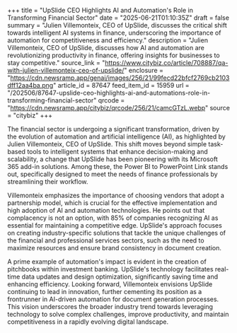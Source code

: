 +++
title = "UpSlide CEO Highlights AI and Automation's Role in Transforming Financial Sector"
date = "2025-06-21T01:10:35Z"
draft = false
summary = "Julien Villemonteix, CEO of UpSlide, discusses the critical shift towards intelligent AI systems in finance, underscoring the importance of automation for competitiveness and efficiency."
description = "Julien Villemonteix, CEO of UpSlide, discusses how AI and automation are revolutionizing productivity in finance, offering insights for businesses to stay competitive."
source_link = "https://www.citybiz.co/article/708887/qa-with-julien-villemonteix-ceo-of-upslide/"
enclosure = "https://cdn.newsramp.app/genai/images/256/21/99fecd22bfcf2769cb2103dff12aa4ba.png"
article_id = 87647
feed_item_id = 15959
url = "/202506/87647-upslide-ceo-highlights-ai-and-automations-role-in-transforming-financial-sector"
qrcode = "https://cdn.newsramp.app/citybiz/qrcode/256/21/camcGTzL.webp"
source = "citybiz"
+++

<p>The financial sector is undergoing a significant transformation, driven by the evolution of automation and artificial intelligence (AI), as highlighted by Julien Villemonteix, CEO of UpSlide. This shift moves beyond simple task-based tools to intelligent systems that enhance decision-making and scalability, a change that UpSlide has been pioneering with its Microsoft 365 add-in solutions. Among these, the Power BI to PowerPoint Link stands out, specifically designed to meet the needs of finance professionals by streamlining their workflow.</p><p>Villemonteix emphasizes the importance of choosing vendors that adopt a partnership model, which is crucial for the effective implementation and high adoption of AI and automation technologies. He points out that complacency is not an option, with 85% of companies recognizing AI as essential for maintaining a competitive edge. UpSlide's approach focuses on creating industry-specific solutions that tackle the unique challenges of the financial and professional services sectors, such as the need to maximize resources and ensure brand consistency in document creation.</p><p>A prime example of automation's impact is evident in the creation of pitchbooks within investment banking. UpSlide's technology facilitates real-time data updates and design optimization, significantly saving time and enhancing efficiency. Looking forward, Villemonteix envisions UpSlide continuing to lead in innovation, further cementing its position as a frontrunner in AI-driven automation for document generation processes. This vision underscores the broader industry trend towards leveraging technology to solve complex challenges, improve productivity, and maintain competitiveness in a rapidly evolving digital landscape.</p>
